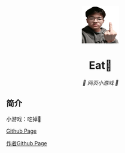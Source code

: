 <p align="center">
  <a href="https://xtsat.github.io/EatYS/"><img src="https://github.com/XTsat/EatYL/blob/main/static/image/ClickBefore-原谅2 0.3x.png?raw=true" width="100" height="100" alt="EatKano"></a>
</p>
<div align="center">

# Eat🐎

_🦌 网页小游戏 🥛_

</div>


## 简介

小游戏：吃掉🐎


[Github Page](https://xtsat.github.io/EatYS/index.html)

[作者Github Page](https://arcxingye.github.io/EatKano/index.html)
